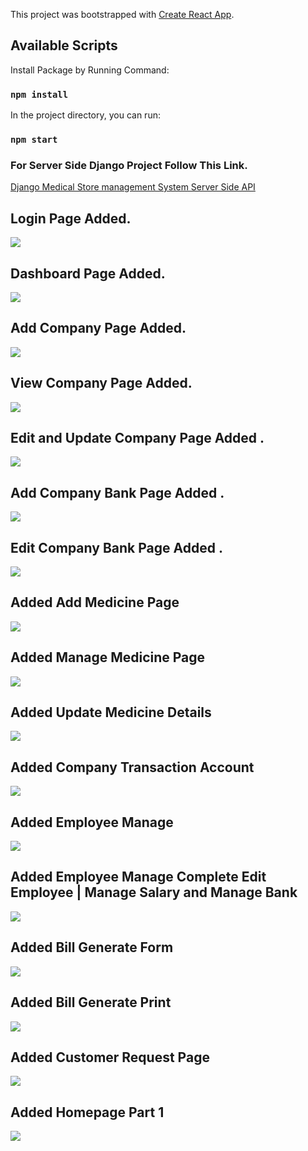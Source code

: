 This project was bootstrapped with [Create React App](https://github.com/facebook/create-react-app).

## Available Scripts

Install Package by Running Command:

### `npm install`

In the project directory, you can run:

### `npm start`

### For Server Side Django Project Follow This Link.

<a href="https://github.com/hackstarsj/DjangoMedicalStoreManagementSystem">Django Medical Store management System Server Side API</a>

## Login Page Added.

<img src='screenshots/login1_page.PNG'>

## Dashboard Page Added.

<img src='screenshots/medical_home.PNG'>

## Add Company Page Added.

<img src='screenshots/add_company1.PNG'>

## View Company Page Added.

<img src='screenshots/view_company.PNG'>

## Edit and Update Company Page Added .

<img src='screenshots/edit_company.png'>

## Add Company Bank Page Added .

<img src='screenshots/add_company_bank.PNG'>

## Edit Company Bank Page Added .

<img src='screenshots/edit_company1.PNG'>

## Added Add Medicine Page

<img src='screenshots/add_medicine.png'>

## Added Manage Medicine Page

<img src='screenshots/view_medicine.png'>

## Added Update Medicine Details

<img src='screenshots/update_medicine.png'>

## Added Company Transaction Account

<img src='screenshots/company_account.PNG'>

## Added Employee Manage

<img src='screenshots/employee.png'>

## Added Employee Manage Complete Edit Employee | Manage Salary and Manage Bank

<img src='screenshots/employee-medicine.png'>

## Added Bill Generate Form

<img src='screenshots/bill.png'>

## Added Bill Generate Print

<img src='screenshots/bill_generate2.PNG'>

## Added Customer Request Page

<img src='screenshots/customer_request.PNG'>

## Added Homepage Part 1

<img src='screenshots/home1.PNG'>
